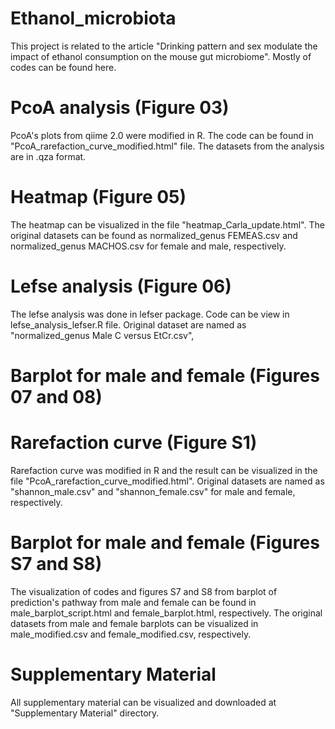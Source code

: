 # Ethanol_microbiota
This project is related to the article "Drinking pattern and sex modulate the impact of ethanol consumption on the mouse gut microbiome". Mostly of codes can be found here. 

# PcoA analysis (Figure 03)

PcoA's plots from qiime 2.0 were modified in R. The code can be found in "PcoA_rarefaction_curve_modified.html" file. The datasets from the analysis are in .qza format.

# Heatmap (Figure 05)

The heatmap can be visualized in the file "heatmap_Carla_update.html". The original datasets can be found as normalized_genus FEMEAS.csv and normalized_genus MACHOS.csv for female and male, respectively.

# Lefse analysis (Figure 06)

The lefse analysis was done in lefser package. Code can be view in lefse_analysis_lefser.R file. Original dataset are named as "normalized_genus Male C versus EtCr.csv", 

# Barplot for male and female (Figures 07 and 08)



# Rarefaction curve (Figure S1)

Rarefaction curve was modified in R and the result can be visualized in the file "PcoA_rarefaction_curve_modified.html". Original datasets are named as "shannon_male.csv" and "shannon_female.csv" for male and female, respectively.

# Barplot for male and female (Figures S7 and S8)

The visualization of codes and figures S7 and S8 from barplot of prediction's pathway from male and female can be found in male_barplot_script.html and female_barplot.html, respectively. The original datasets from male and female barplots can be visualized in male_modified.csv and female_modified.csv, respectively.

# Supplementary Material

All supplementary material can be visualized and downloaded at "Supplementary Material" directory.
